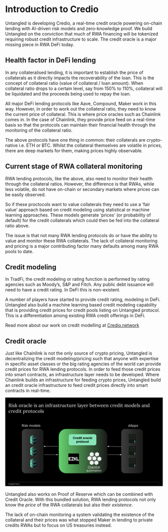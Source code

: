 
# Introduction to Credio
Untangled is developing Credio, a real-time credit oracle powering on-chain lending with AI-driven risk models and zero-knowledge proof. We build Untangled on the conviction that much of RWA financing will be tokenized requiring robust credit infrastructure to scale. The credit oracle is a major missing piece in RWA DeFi today.

## Health factor in DeFi lending
In any collateralised lending, it is important to establish the price of collaterals as it directly impacts the recoverability of the loan. This is the concept of collateral ratio (value of collateral / loan amount). When collateral ratio drops to a certain level, say from 150% to 110%, collateral will be liquidated and the proceeds being used to repay the loan. 

All major DeFi lending protocols like Aave, Compound, Maker work in this way. However, in order to work out the collateral ratio, they need to know the current price of collateral. This is where price oracles such as Chainlink comes in. In the case of Chainlink, they provide price feed on a real-time basis so that the protocols can maintain their financial health through the monitoring of the collateral ratio. 

The above protocols have one thing in common: their collaterals are crypto-native i.e. ETH or BTC. Whilst the collateral themselves are volatile in prices, there are deep markets for them, making prices highly observable. 

## Current stage of RWA collateral monitoring
RWA lending protocols, like the above, also need to monitor their health through the collateral ratios. However, the difference is that RWAs, while less volatile, do not have on-chain or secondary markets where prices can be easily observed. 

So if these proctocols want to value collaterals they need to use a ‘fair value’ approach based on credit modeling using statistical or machine learning approaches. These models generate ‘prices’ (or probability of default) for the credit collaterals which could then be fed into the collateral ratio above.  

The issue is that not many RWA lending protocols do or have the ability to value and monitor these RWA collaterals. The lack of collateral monitoring and pricing is a major contributing factor many defaults among many RWA pools to date. 

## Credit modeling 
In TradFi, the credit modeling or rating function is performed by rating agencies such as Moody’s, S&P and Fitch. Any public debt issuance will need to have a credit rating. In DeFi this is non-existent. 

A number of players have started to provide credit rating, modeling in DeFi. Untangled also build a machine learning based credit modeling capability that is providing credit prices for credit pools listing on Untangled protocol. This is a differentiation among existing RWA credit offerings in DeFi. 

Read more about our work on credit modelling at [Credio.network](https://credio.network/)

## Credit oracle
Just like Chainlink is not the only source of crypto pricing, Untangled is decentralizing the credit modeling/pricing such that anyone with expertise in specific asset classes or the big rating agencies of the world can provide credit prices for RWA lending protocols. In order to feed those credit prices into smart contracts, an infrastructure layer needs to be developed. Where Chainlink builds an infrastructure for feeding crypto prices, Untangled build an credit oracle infrastructure to feed credit prices directly into smart contracts in real-time. 

![](./img/credit-oracle.png)

Untangled also works on Proof of Reserve which can be combined with Credit Oracle. With this bundled solution, RWA lending protocols not only know the *price* of the RWA collaterals but also their *existence*. 

The lack of on-chain monitoring a system validating the existence of the collateral and their prices was what stopped Maker in lending to private credits RWAs but to focus on US treasuries instead. 
